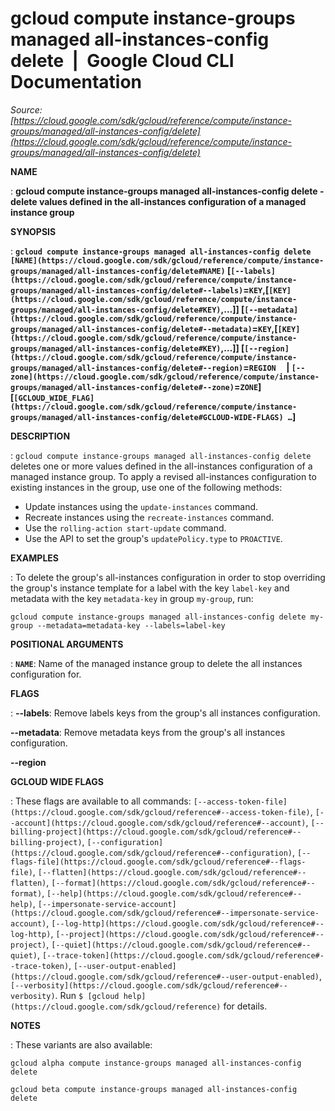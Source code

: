# gcloud compute instance-groups managed all-instances-config delete  |  Google Cloud CLI Documentation

*Source: [https://cloud.google.com/sdk/gcloud/reference/compute/instance-groups/managed/all-instances-config/delete](https://cloud.google.com/sdk/gcloud/reference/compute/instance-groups/managed/all-instances-config/delete)*

**NAME**

: **gcloud compute instance-groups managed all-instances-config delete - delete values defined in the all-instances configuration of a managed instance group**

**SYNOPSIS**

: **`gcloud compute instance-groups managed all-instances-config delete` `[NAME](https://cloud.google.com/sdk/gcloud/reference/compute/instance-groups/managed/all-instances-config/delete#NAME)` [`[--labels](https://cloud.google.com/sdk/gcloud/reference/compute/instance-groups/managed/all-instances-config/delete#--labels)`=`KEY`,[`[KEY](https://cloud.google.com/sdk/gcloud/reference/compute/instance-groups/managed/all-instances-config/delete#KEY)`,…]] [`[--metadata](https://cloud.google.com/sdk/gcloud/reference/compute/instance-groups/managed/all-instances-config/delete#--metadata)`=`KEY`,[`[KEY](https://cloud.google.com/sdk/gcloud/reference/compute/instance-groups/managed/all-instances-config/delete#KEY)`,…]] [`[--region](https://cloud.google.com/sdk/gcloud/reference/compute/instance-groups/managed/all-instances-config/delete#--region)`=`REGION`     | `[--zone](https://cloud.google.com/sdk/gcloud/reference/compute/instance-groups/managed/all-instances-config/delete#--zone)`=`ZONE`] [`[GCLOUD_WIDE_FLAG](https://cloud.google.com/sdk/gcloud/reference/compute/instance-groups/managed/all-instances-config/delete#GCLOUD-WIDE-FLAGS) …`]**

**DESCRIPTION**

: `gcloud compute instance-groups managed all-instances-config delete`
deletes one or more values defined in the all-instances configuration of a
managed instance group.
To apply a revised all-instances configuration to existing instances in the
group, use one of the following methods:

- Update instances using the `update-instances` command.
- Recreate instances using the `recreate-instances` command.
- Use the `rolling-action start-update` command.
- Use the API to set the group's `updatePolicy.type` to
`PROACTIVE`.

**EXAMPLES**

: To delete the group's all-instances configuration in order to stop overriding
the group's instance template for a label with the key `label-key`
and metadata with the key `metadata-key` in group
`my-group`, run:

```
gcloud compute instance-groups managed all-instances-config delete my-group --metadata=metadata-key --labels=label-key
```

**POSITIONAL ARGUMENTS**

: **`NAME`**:
Name of the managed instance group to delete the all instances configuration
for.

**FLAGS**

: **--labels**:
Remove labels keys from the group's all instances configuration.

**--metadata**:
Remove metadata keys from the group's all instances configuration.

**--region**

**GCLOUD WIDE FLAGS**

: These flags are available to all commands: `[--access-token-file](https://cloud.google.com/sdk/gcloud/reference#--access-token-file)`,
`[--account](https://cloud.google.com/sdk/gcloud/reference#--account)`, `[--billing-project](https://cloud.google.com/sdk/gcloud/reference#--billing-project)`,
`[--configuration](https://cloud.google.com/sdk/gcloud/reference#--configuration)`,
`[--flags-file](https://cloud.google.com/sdk/gcloud/reference#--flags-file)`,
`[--flatten](https://cloud.google.com/sdk/gcloud/reference#--flatten)`, `[--format](https://cloud.google.com/sdk/gcloud/reference#--format)`, `[--help](https://cloud.google.com/sdk/gcloud/reference#--help)`, `[--impersonate-service-account](https://cloud.google.com/sdk/gcloud/reference#--impersonate-service-account)`,
`[--log-http](https://cloud.google.com/sdk/gcloud/reference#--log-http)`,
`[--project](https://cloud.google.com/sdk/gcloud/reference#--project)`, `[--quiet](https://cloud.google.com/sdk/gcloud/reference#--quiet)`, `[--trace-token](https://cloud.google.com/sdk/gcloud/reference#--trace-token)`, `[--user-output-enabled](https://cloud.google.com/sdk/gcloud/reference#--user-output-enabled)`,
`[--verbosity](https://cloud.google.com/sdk/gcloud/reference#--verbosity)`.
Run `$ [gcloud help](https://cloud.google.com/sdk/gcloud/reference)` for details.

**NOTES**

: These variants are also available:

```
gcloud alpha compute instance-groups managed all-instances-config delete
```

```
gcloud beta compute instance-groups managed all-instances-config delete
```